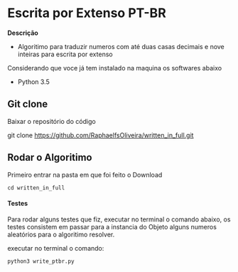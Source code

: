 # Escrita por Extenso PT-BR
**Descrição**
- Algoritimo para traduzir numeros com até duas casas decimais e nove inteiras para escrita por extenso

Considerando que voce já tem instalado na maquina os softwares abaixo

- Python 3.5


## Git clone
Baixar o repositório do código

git clone https://github.com/RaphaelfsOliveira/written_in_full.git


## Rodar o Algoritimo
Primeiro entrar na pasta em que foi feito o Download

`cd written_in_full`

#### Testes

Para rodar alguns testes que fiz, executar no terminal o comando abaixo,
os testes consistem em passar para a instancia do Objeto alguns numeros aleatórios
para o algoritimo resolver.

executar no terminal o comando:

`python3 write_ptbr.py`
